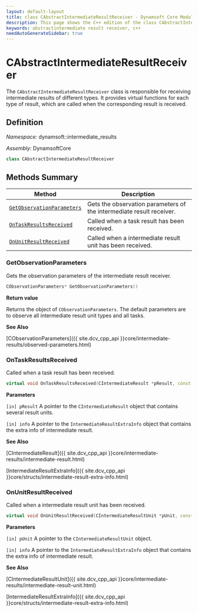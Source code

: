 ```yaml
---
layout: default-layout
title: class CAbstractIntermediateResultReceiver - Dynamsoft Core Module C++ Edition API Reference
description: This page shows the C++ edition of the class CAbstractIntermediateResultReceiver in Dynamsoft Core Module.
keywords: abstractintermediate result receiver, c++
needAutoGenerateSidebar: true
---
```


# CAbstractIntermediateResultReceiver

The `CAbstractIntermediateResultReceiver` class is responsible for receiving intermediate results of different types. It provides virtual functions for each type of result, which are called when the corresponding result is received.

## Definition

*Namespace:* dynamsoft::intermediate_results

*Assembly:* DynamsoftCore

```cpp
class CAbstractIntermediateResultReceiver 
```

## Methods Summary

| Method | Description |
|--------|-------------|
| [`GetObservationParameters`](#getobservationparameters) | Gets the observation parameters of the intermediate result receiver. |
| [`OnTaskResultsReceived`](#ontaskresultsreceived) | Called when a task result has been received. |
| [`OnUnitResultReceived`](#onunitresultreceived) | Called when a intermediate result unit has been received. |


### GetObservationParameters

Gets the observation parameters of the intermediate result receiver.

```cpp
CObservationParameters* GetObservationParameters()
```

**Return value**

Returns the object of `CObservationParameters`. The default parameters are to observe all intermediate result unit types and all tasks.

**See Also**

[CObservationParameters]({{ site.dcv_cpp_api }}core/intermediate-results/observed-parameters.html)

### OnTaskResultsReceived

Called when a task result has been received.

```cpp
virtual void OnTaskResultsReceived(CIntermediateResult *pResult, const IntermediateResultExtraInfo* info) = 0
```

**Parameters**

`[in] pResult` A pointer to the `CIntermediateResult` object that contains several result units.

`[in] info` A pointer to the `IntermediateResultExtraInfo` object that contains the extra info of intermediate result.

**See Also**

[CIntermediateResult]({{ site.dcv_cpp_api }}core/intermediate-results/intermediate-result.html)

[IntermediateResultExtraInfo]({{ site.dcv_cpp_api }}core/structs/intermediate-result-extra-info.html)

### OnUnitResultReceived

Called when a intermediate result unit has been received.

```cpp
virtual void OnUnitResultReceived(CIntermediateResultUnit *pUnit, const IntermediateResultExtraInfo* info) = 0;
```

**Parameters**

`[in] pUnit` A pointer to the `CIntermediateResultUnit` object.

`[in] info` A pointer to the `IntermediateResultExtraInfo` object that contains the extra info of intermediate result.

**See Also**

[CIntermediateResultUnit]({{ site.dcv_cpp_api }}core/intermediate-results/intermediate-result-unit.html)

[IntermediateResultExtraInfo]({{ site.dcv_cpp_api }}core/structs/intermediate-result-extra-info.html)
